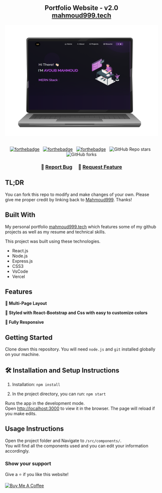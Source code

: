 <h2 align="center">
  Portfolio Website - v2.0<br/>
  <a href="https://mahmoud-portfolio.vercel.app/" target="_blank">mahmoud999.tech<a>
</h2>
<div align="center">
  <img alt="Demo" src="./Images/readme-img1.png" />
</div>

<br/>

<center>

[![forthebadge](https://forthebadge.com/images/badges/built-with-love.svg)](https://forthebadge.com) &nbsp;
[![forthebadge](https://forthebadge.com/images/badges/made-with-javascript.svg)](https://forthebadge.com) &nbsp;
[![forthebadge](https://forthebadge.com/images/badges/open-source.svg)](https://forthebadge.com) &nbsp;
![GitHub Repo stars](https://img.shields.io/github/stars/mahmoud999/Portfolio?color=red&logo=github&style=for-the-badge) &nbsp;
![GitHub forks](https://img.shields.io/github/forks/mahmoud999/Portfolio?color=red&logo=github&style=for-the-badge)

</center>

<h3 align="center">
    🔹
    <a href="https://github.com/ayoubxmahmoud/Portfolio/issues">Report Bug</a> &nbsp; &nbsp;
    🔹
    <a href="https://github.com/ayoubxmahmoud/Portfolio/issues">Request Feature</a>
</h3>

## TL;DR

You can fork this repo to modify and make changes of your own. Please give me proper credit by linking back to [Mahmoud999](https://github.com/ayoubxmahmoud/Portfolio). Thanks!

## Built With

My personal portfolio <a href="https://mahmoud-portfolio.vercel.app/" target="_blank">mahmoud999.tech</a> which features some of my github projects as well as my resume and technical skills.<br/>

This project was built using these technologies.

- React.js
- Node.js
- Express.js
- CSS3
- VsCode
- Vercel

## Features

**📖 Multi-Page Layout**

**🎨 Styled with React-Bootstrap and Css with easy to customize colors**

**📱 Fully Responsive**

## Getting Started

Clone down this repository. You will need `node.js` and `git` installed globally on your machine.

## 🛠 Installation and Setup Instructions

1. Installation: `npm install`

2. In the project directory, you can run: `npm start`

Runs the app in the development mode.\
Open [http://localhost:3000](http://localhost:3000) to view it in the browser.
The page will reload if you make edits.

## Usage Instructions

Open the project folder and Navigate to `/src/components/`. <br/>
You will find all the components used and you can edit your information accordingly.

### Show your support

Give a ⭐ if you like this website!

<a href="[https://www.buymeacoffee.com/mahmoud999](https://www.buymeacoffee.com/ayoub01)" target="_blank"><img src="https://cdn.buymeacoffee.com/buttons/v2/default-violet.png" alt="Buy Me A Coffee" height= "60px" width= "217px" ></a>
